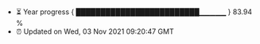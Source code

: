- ⏳ Year progress { █████████████████████████▁▁▁▁▁ } 83.94 %
- ⏰ Updated on Wed, 03 Nov 2021 09:20:47 GMT

